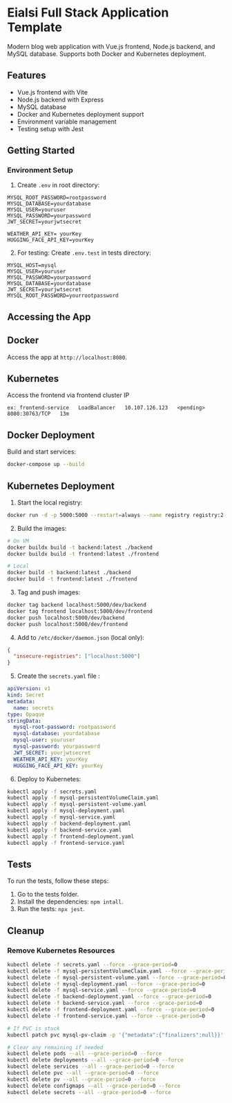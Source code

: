# Eialsi Full Stack Application Template

Modern blog web application with Vue.js frontend, Node.js backend, and MySQL database. Supports both Docker and Kubernetes deployment.

## Features

- Vue.js frontend with Vite
- Node.js backend with Express
- MySQL database
- Docker and Kubernetes deployment support
- Environment variable management
- Testing setup with Jest

## Getting Started

### Environment Setup

1. Create `.env` in root directory:
```
MYSQL_ROOT_PASSWORD=rootpassword
MYSQL_DATABASE=yourdatabase
MYSQL_USER=youruser
MYSQL_PASSWORD=yourpassword
JWT_SECRET=yourjwtsecret

WEATHER_API_KEY= yourKey
HUGGING_FACE_API_KEY=yourKey
```
2. For testing: Create `.env.test` in tests directory:
```
MYSQL_HOST=mysql
MYSQL_USER=youruser
MYSQL_PASSWORD=yourpassword
MYSQL_DATABASE=yourdatabase
JWT_SECRET=yourjwtsecret
MYSQL_ROOT_PASSWORD=yourrootpassword
```

## Accessing the App
## Docker
Access the app at `http://localhost:8080`.

## Kubernetes
Access the frontend via frontend cluster IP
```
ex: frontend-service   LoadBalancer   10.107.126.123   <pending>     8080:30763/TCP   13m
```


## Docker Deployment
Build and start services:
```bash
docker-compose up --build
```

## Kubernetes Deployment

1. Start the local registry:
```bash
docker run -d -p 5000:5000 --restart=always --name registry registry:2
```

2. Build the images:
```bash
# On VM
docker buildx build -t backend:latest ./backend
docker buildx build -t frontend:latest ./frontend

# Local
docker build -t backend:latest ./backend
docker build -t frontend:latest ./frontend
```

3. Tag and push images:
```bash
docker tag backend localhost:5000/dev/backend
docker tag frontend localhost:5000/dev/frontend
docker push localhost:5000/dev/backend
docker push localhost:5000/dev/frontend
```

4. Add to `/etc/docker/daemon.json` (local only):
```json
{
  "insecure-registries": ["localhost:5000"]
}
```

5. Create the `secrets.yaml` file :
```yaml
apiVersion: v1
kind: Secret
metadata:
  name: secrets
type: Opaque
stringData:
  mysql-root-password: rootpassword
  mysql-database: yourdatabase
  mysql-user: youruser
  mysql-password: yourpassword
  JWT_SECRET: yourjwtsecret
  WEATHER_API_KEY: yourKey
  HUGGING_FACE_API_KEY: yourKey
```

6. Deploy to Kubernetes:
```bash
kubectl apply -f secrets.yaml
kubectl apply -f mysql-persistentVolumeClaim.yaml
kubectl apply -f mysql-persistent-volume.yaml
kubectl apply -f mysql-deployment.yaml
kubectl apply -f mysql-service.yaml
kubectl apply -f backend-deployment.yaml
kubectl apply -f backend-service.yaml
kubectl apply -f frontend-deployment.yaml
kubectl apply -f frontend-service.yaml

```
## Tests
To run the tests, follow these steps:
1. Go to the tests folder.
2. Install the dependencies: `npm intall`.
3. Run the tests: `npx jest`.


## Cleanup

### Remove Kubernetes Resources
```bash
kubectl delete -f secrets.yaml --force --grace-period=0
kubectl delete -f mysql-persistentVolumeClaim.yaml --force --grace-period=0
kubectl delete -f mysql-persistent-volume.yaml --force --grace-period=0
kubectl delete -f mysql-deployment.yaml --force --grace-period=0
kubectl delete -f mysql-service.yaml --force --grace-period=0
kubectl delete -f backend-deployment.yaml --force --grace-period=0
kubectl delete -f backend-service.yaml --force --grace-period=0
kubectl delete -f frontend-deployment.yaml --force --grace-period=0
kubectl delete -f frontend-service.yaml --force --grace-period=0

# If PVC is stuck
kubectl patch pvc mysql-pv-claim -p '{"metadata":{"finalizers":null}}'

# Clear any remaining if needed
kubectl delete pods --all --grace-period=0 --force
kubectl delete deployments --all --grace-period=0 --force
kubectl delete services --all --grace-period=0 --force
kubectl delete pvc --all --grace-period=0 --force
kubectl delete pv --all --grace-period=0 --force
kubectl delete configmaps --all --grace-period=0 --force
kubectl delete secrets --all --grace-period=0 --force
```

